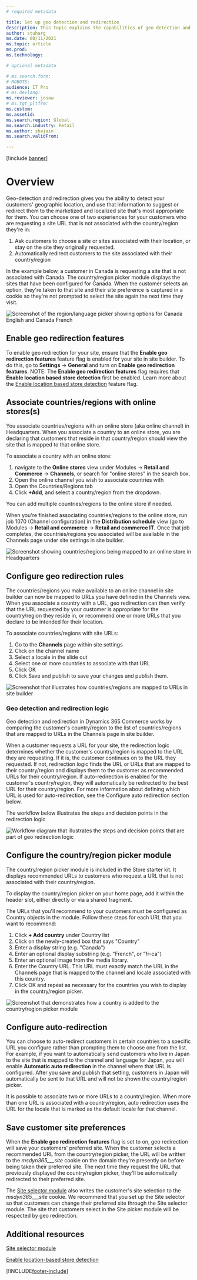 ```yaml
---
# required metadata

title: Set up geo detection and redirection
description: This topic explains the capabilities of geo detection and redirection, and now to configure it for an e-commerce site.
author: stuharg
ms.date: 08/11/2021
ms.topic: article
ms.prod: 
ms.technology: 

# optional metadata

# ms.search.form: 
# ROBOTS: 
audience: IT Pro
# ms.devlang: 
ms.reviewer: josaw
# ms.tgt_pltfrm: 
ms.custom: 
ms.assetid: 
ms.search.region: Global
ms.search.industry: Retail
ms.author: shajain
ms.search.validFrom: 

---
```



[!include [banner](../includes/banner.md)]



# Overview

Geo-detection and redirection gives you the ability to detect your customers' geographic location, and use that information to suggest or redirect them to the marketized and localized site that's most appropriate for them. You can choose one of two experiences for your customers who are requesting a site URL that is not associated with the country/region they're in:

1. Ask customers to choose a site or sites associated with their location, or stay on the site they     originally requested.
2. Automatically redirect customers to the site associated with their country/region

In the example below, a customer in Canada is requesting a site that is not associated with Canada. The country/region picker module displays the sites that have been configured for Canada. When the customer selects an option, they're taken to that site and their site preference is captured in a cookie so they're not prompted to select the site again the next time they visit. 



![Screenshot of the region/language picker showing options for Canada English and Canada French](./media/Geo_Country-region-picker.PNG)



## Enable geo redirection features

To enable geo redirection for your site, ensure that the **Enable geo redirection features** feature flag is enabled for your site in site builder. To do this, go to **Settings** -> **General** and turn on **Enable geo redirection features**. NOTE: The **Enable geo redirection features** flag requires that **Enable location based store detection** first be enabled. Learn more about the [Enable location based store detection](enable-store-detection.md) feature flag. 



## Associate countries/regions with online stores(s)

You associate countries/regions with an online store (aka online channel) in Headquarters. When you associate a country to an online store, you are declaring that customers that reside in that country/region should view the site that is mapped to that online store. 

To associate a country with an online store:

1. navigate to the **Online stores** view under Modules -> **Retail and Commerce** -> **Channels**, or search for "online stores" in the search box. 
2. Open the online channel you wish to associate countries with
3. Open the Countries/Regions tab
4. Click **+Add**, and select a country/region from the dropdown.

You can add multiple countries/regions to the online store if needed. 

When you're finished associating countries/regions to the online store, run job 1070 (Channel configuration) in the **Distribution schedule** view (go to Modules -> **Retail and commerce** -> **Retail and commerce IT.** Once that job completes, the countries/regions you associated will be available in the Channels page under site settings in site builder. 



![Screenshot showing countries/regions being mapped to an online store in Headquarters](./media/Geo_HQ-country-mapping.PNG)



## Configure geo redirection rules

The countries/regions you make available to an online channel in site builder can now be mapped to URLs you have defined in the Channels view. When you associate a country with a URL, geo redirection can then verify that the URL requested by your customer is appropriate for the country/region they reside in, or recommend one or more URLs that you declare to be intended for their location. 

To associate countries/regions with site URLs:

1. Go to the **Channels** page within site settings
2. Click on the channel name
3. Select a locale in the slide out
4. Select one or more countries to associate with that URL 
5. Click OK
6. Click Save and publish to save your changes and publish them. 

![Screenshot that illustrates how countries/regions are mapped to URLs in site builder](./media/Geo_Channels-config.PNG)



### Geo detection and redirection logic

Geo detection and redirection in Dynamics 365 Commerce works by comparing the customer's country/region to the list of countries/regions that are mapped to URLs in the Channels page in site builder. 

When a customer requests a URL for your site, the redirection logic determines whether the customer's country/region is mapped to the URL they are requesting. If it is, the customer continues on to the URL they requested. If not, redirection logic finds the URL or URLs that are mapped to their country/region and displays them to the customer as recommended URLs for their country/region. If auto-redirection is enabled for the customer's country/region, they will automatically be redirected to the best URL for their country/region. For more information about defining which URL is used for auto-redirection, see the Configure auto redirection section below. 

The workflow below illustrates the steps and decision points in the redirection logic



![Workflow diagram that illustrates the steps and decision points that are part of geo redirection logic](./media/Geo_Redirection-logic.PNG)



## Configure the country/region picker module

The country/region picker module is included in the Store starter kit. It displays recommended URLs to customers who request a URL that is not associated with their country/region. 

To display the country/region picker on your home page, add it within the header slot, either directly or via a shared fragment. 

The URLs that you'll recommend to your customers must be configured as Country objects in the module. Follow these steps for each URL that you want to recommend:

1. Click **+ Add country** under Country list 
2. Click on the newly-created box that says "Country"
3. Enter a display string (e.g. "Canada")
4. Enter an optional display substring (e.g. "French", or "fr-ca") 
5. Enter an optional image from the media library.
6. Enter the Country URL. This URL must exactly match the URL in the Channels page that is mapped to the channel and locale associated with this country. 
7. Click OK and repeat as necessary for the countries you wish to display in the country/region picker. 



![Screenshot that demonstrates how a country is added to the country/region picker module](./media/Geo_country-region-config.PNG)



## Configure auto-redirection

You can choose to auto-redirect customers in certain countries to a specific URL you configure rather than prompting them to choose one from the list. For example, if you want to automatically send customers who live in Japan to the site that is mapped to the channel and language for Japan, you will enable **Automatic auto redirection** in the channel where that URL is configured. After you save and publish that setting, customers in Japan will automatically be sent to that URL and will not be shown the country/region picker. 

It is possible to associate two or more URLs to a country/region. When more than one URL is associated with a country/region, auto redirection uses the URL for the locale that is marked as the default locale for that channel. 



## Save customer site preferences

When the **Enable geo redirection features** flag is set to on, geo redirection will save your customers' preferred site. When the customer selects a recommended URL from the country/region picker, the URL will be written to the _msdyn365___site_ cookie on the domain they're presently on before being taken their preferred site. The next time they request the URL that previously displayed the country/region picker, they'll be automatically redirected to their preferred site.

The [Site selector module](site-selector.md) also writes the customer's site selection to the _msdyn365___site_ cookie. We recommend that you set up the Site selector so that customers can change their preferred site through the Site selector module. The site that customers select in the Site picker module will be respected by geo redirection. 



## Additional resources

[Site selector module](site-selector.md) 

[Enable location-based store detection](enable-store-detection.md)



[!INCLUDE[footer-include](../includes/footer-banner.md)]